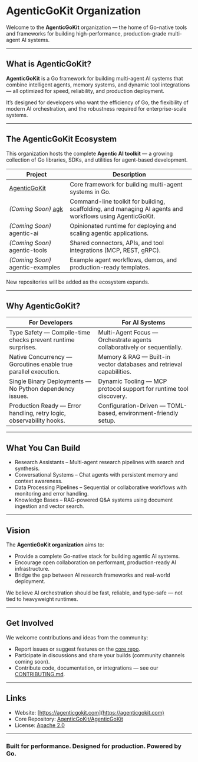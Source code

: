 # AgenticGoKit Organization

Welcome to the **AgenticGoKit** organization — the home of Go-native tools and frameworks for building high-performance, production-grade multi-agent AI systems.

---

## What is AgenticGoKit?

**AgenticGoKit** is a Go framework for building multi-agent AI systems that combine intelligent agents, memory systems, and dynamic tool integrations — all optimized for speed, reliability, and production deployment.

It’s designed for developers who want the efficiency of Go, the flexibility of modern AI orchestration, and the robustness required for enterprise-scale systems.

---


## The AgenticGoKit Ecosystem

This organization hosts the complete **Agentic AI toolkit** — a growing collection of Go libraries, SDKs, and utilities for agent-based development.

| Project | Description |
|----------|--------------|
| [AgenticGoKit](https://github.com/AgenticGoKit/AgenticGoKit) | Core framework for building multi-agent systems in Go. |
| *(Coming Soon)* [agk](https://github.com/AgenticGoKit/agk) | Command-line toolkit for building, scaffolding, and managing AI agents and workflows using AgenticGoKit. |
| *(Coming Soon)* agentic-ai | Opinionated runtime for deploying and scaling agentic applications. |
| *(Coming Soon)* agentic-tools | Shared connectors, APIs, and tool integrations (MCP, REST, gRPC). |
| *(Coming Soon)* agentic-examples | Example agent workflows, demos, and production-ready templates. |

New repositories will be added as the ecosystem expands.

---

## Why AgenticGoKit?

| For Developers | For AI Systems |
|-----------------|----------------|
| Type Safety — Compile-time checks prevent runtime surprises. | Multi-Agent Focus — Orchestrate agents collaboratively or sequentially. |
| Native Concurrency — Goroutines enable true parallel execution. | Memory & RAG — Built-in vector databases and retrieval capabilities. |
| Single Binary Deployments — No Python dependency issues. | Dynamic Tooling — MCP protocol support for runtime tool discovery. |
| Production Ready — Error handling, retry logic, observability hooks. | Configuration-Driven — TOML-based, environment-friendly setup. |

---

## What You Can Build

- Research Assistants – Multi-agent research pipelines with search and synthesis.  
- Conversational Systems – Chat agents with persistent memory and context awareness.  
- Data Processing Pipelines – Sequential or collaborative workflows with monitoring and error handling.  
- Knowledge Bases – RAG-powered Q&A systems using document ingestion and vector search.

---

## Vision

The **AgenticGoKit organization** aims to:

- Provide a complete Go-native stack for building agentic AI systems.  
- Encourage open collaboration on performant, production-ready AI infrastructure.  
- Bridge the gap between AI research frameworks and real-world deployment.  

We believe AI orchestration should be fast, reliable, and type-safe — not tied to heavyweight runtimes.

---

## Get Involved

We welcome contributions and ideas from the community:

- Report issues or suggest features on the [core repo](https://github.com/AgenticGoKit/AgenticGoKit/issues).  
- Participate in discussions and share your builds (community channels coming soon).  
- Contribute code, documentation, or integrations — see our [CONTRIBUTING.md](https://github.com/AgenticGoKit/AgenticGoKit/blob/main/CONTRIBUTING.md).  

---

## Links

- Website: [https://agenticgokit.com](https://agenticgokit.com)
- Core Repository: [AgenticGoKit/AgenticGoKit](https://github.com/AgenticGoKit/AgenticGoKit)  
- License: [Apache 2.0](https://github.com/AgenticGoKit/AgenticGoKit/blob/main/LICENSE)

---

### Built for performance. Designed for production. Powered by Go.
